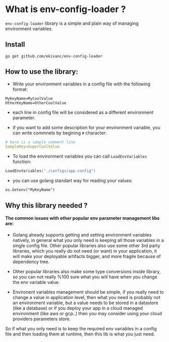 # What is env-config-loader ?
`env-config-loader` library is a simple and plain way of managing environment variables.

## Install

```shell
go get github.com/ekivanc/env-config-loader
```


## How to use the library:

* Write your environment variables in a config file with the following format:

```
MyKeyName=MyCoolValue
OtherKeyName=OtherCoolValue
```

* each line in config file will be considered as a different environment parameter.

* if you want to add some description for your environment variable, you can write commnets by begining `#` character:

```yaml
# here is a sample comment line
SampleKey=SuperCoolValue
```

* To load the environment variables you can call `LoadEnvVariables` function:

```go
LoadEnvVariables("./configs/app.config")
```

* you can use golang standart way for reading your values:
```
os.Getenv("MyKeyName")
```


## Why this library needed ?
#### The common issues with other popular env parameter management libs are:

* Golang already supports getting and setting environment variables natively, in general what you only need is keeping all those variables in a single config file.
Other popular libraries also use some other 3rd party libraries, which you really do not need (or want) in your application, it will make your deployable artifacts bigger, and more fragile because of dependency tree.  

* Other popular libraries also make some type conversions inside library, so you can not really %100 sure what you will have when you change the env variable value.

* Environent variables management should be simple, if you really need to change a value in application level, then what you need is probably not an environment variable, but a value needs to be stored in a datastore (like a database) or if you deploy your app in a cloud managed environment (like aws or gcp..) then you may consider using your cloud providers parameters store.



So if what you only need is to keep the required env variables in a config file and then loading them at runtime, then this lib is what you just need.

